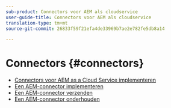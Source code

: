 ```yaml
---
sub-product: Connectors voor AEM als cloudservice
user-guide-title: Connectors voor AEM als cloudservice
translation-type: tm+mt
source-git-commit: 26833f59f21efa4de33969b7ae2e782fe5db8a14

---
```



# Connectors {#connectors}

+ [Connectors voor AEM as a Cloud Service implementeren](/help/connectors/home.md)
+ [Een AEM-connector implementeren](implement.md)
+ [Een AEM-connector verzenden](submit.md)
+ [Een AEM-connector onderhouden](maintain.md)

